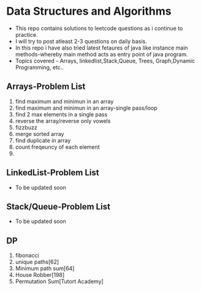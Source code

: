 # Data Structures and Algorithms
 - This repo contains solutions to leetcode questions as i continue to practice.
 - I will try to post  atleast 2-3 questions on daily basis.
 - In this repo i have also tried latest fetaures of java like instance main methods-whereby main method acts as entry point of java program.
 - Topics covered - Arrays, linkedlist,Stack,Queue, Trees, Graph,Dynamic Programming, etc..

## Arrays-Problem List
1. find maximum and minimun in an array
2. find maximum and minimun in an array-single pass/loop
2. find 2 max elements in a single pass
3. reverse the array/reverse only vowels
4. fizzbuzz
5. merge sorted array
6. find duplicate in array
7. count freqeuncy of each element
8. 

## LinkedList-Problem List
- To be updated soon

## Stack/Queue-Problem List
- To be updated soon

## DP
1. fibonacci
2. unique paths[62]
3. Minimum path sum[64]
4. House Robber[198]
5. Permutation Sum[Tutort Academy]